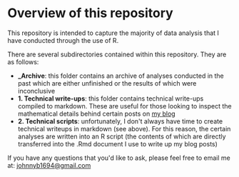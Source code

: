 # Overview of this repository

This repository is intended to capture the majority of data analysis that I have conducted through the use of R.

There are several subdirectories contained within this repository. They are as follows:

* **_Archive**: this folder contains an archive of analyses conducted in the past which are either unfinished or the results of which were inconclusive
* **1. Technical write-ups**: this folder contains technical write-ups compiled to markdown. These are useful for those looking to inspect the mathematical details behind certain posts on [my blog](https://johnnys-blog.netlify.app/)
* **2. Technical scripts**: unfortunately, I don't always have time to create technical writeups in markdown (see above). For this reason, the certain analyses are written into an R script (the contents of which are directly transferred into the .Rmd document I use to write up my blog posts)

If you have any questions that you'd like to ask, please feel free to email me at: [johnnyb1694@gmail.com](johnnyb1694@gmail.com)